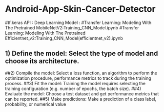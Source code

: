 # Android-App-Skin-Cancer-Detector
#tf.keras API : Deep Learning Model :
#Transfer Learning: Modeling With The Pretrained MobileNetV2:Training_CNN_Model.ipynb
#Transfer Learning: Modeling With The Pretrained Efficientnet_v2:Training_CNN_Model(efficientnet_v2).ipynb

## 1) Define the model: Select the type of model and choose its architecture.
##2) Compile the model: Select a loss function, an algorithm to perform the 
optimization procedure, performance metrics to track during the training process.
##3) Fit the model: Training the model requires selecting the training configuration (e.g. 
number of epochs, the batch size).
##4) Evaluate the model: Choose a test dataset and get performance metrics that can be 
reported. 
##5) Make predictions: Make a prediction of a class label, probability, or numerical 
value
